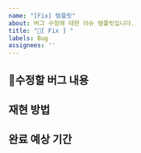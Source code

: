 ```yaml
---
name: "[Fix] 템플릿"
about: 버그 수정에 대한 이슈 템플릿입니다.
title: "🐛[ Fix ] "
labels: Bug
assignees: ''
---
```


## 🐛수정할 버그 내용

## 재현 방법

## 완료 예상 기간

